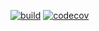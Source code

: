 [![build](https://github.com/Star-Academy/Summer1404-SE-Team03/actions/workflows/buildPipeline.yml/badge.svg?branch=Phase06)](https://github.com/Star-Academy/Summer1404-SE-Team03/actions/workflows/buildPipeline.yml)
[![codecov](https://codecov.io/gh/Star-Academy/Summer1404-SE-Team03/branch/Phase06/graph/badge.svg?token=7SI3N9O51S)](https://codecov.io/gh/Star-Academy/Summer1404-SE-Team03)
